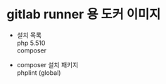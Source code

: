 # gitlab runner 용 도커 이미지

- 설치 목록  
  php 5.510  
  composer  
   
- composer 설치 패키지  
  phplint (global)


